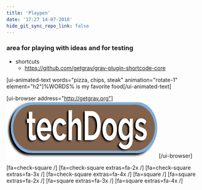 ```yaml
---
title: 'Playpen'
date: '17:27 14-07-2018'
hide_git_sync_repo_link: false
---
```


### area for playing with ideas and for testing

* shortcuts
  * https://github.com/getgrav/grav-plugin-shortcode-core
  
[ui-animated-text words="pizza, chips, steak" animation="rotate-1" element="h2"]%WORDS% is my favorite food[/ui-animated-text]

[ui-browser address="http://getgrav.org"]
![](techdogs.png)
[/ui-browser]

[fa=check-square /]
[fa=check-square extras=fa-2x /]
[fa=check-square extras=fa-3x /]
[fa=check-square extras=fa-4x /]
[fa=square /] 
[fa=square extras=fa-2x /] 
[fa=square extras=fa-3x /] 
[fa=square extras=fa-4x /] 

